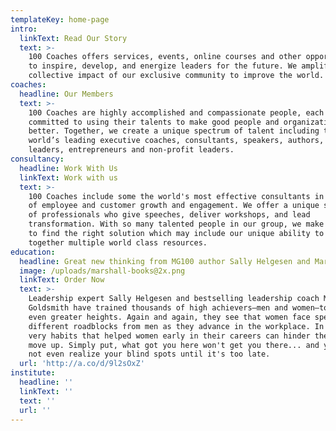 ```yaml
---
templateKey: home-page
intro:
  linkText: Read Our Story
  text: >-
    100 Coaches offers services, events, online courses and other opportunities
    to inspire, develop, and energize leaders for the future. We amplify the
    collective impact of our exclusive community to improve the world. 
coaches:
  headline: Our Members
  text: >-
    100 Coaches are highly accomplished and compassionate people, each one
    committed to using their talents to make good people and organizations
    better. Together, we create a unique spectrum of talent including the
    world’s leading executive coaches, consultants, speakers, authors, iconic
    leaders, entrepreneurs and non-profit leaders.
consultancy:
  headline: Work With Us
  linkText: Work with us
  text: >-
    100 Coaches include some the world's most effective consultants in all areas
    of employee and customer growth and engagement. We offer a unique spectrum
    of professionals who give speeches, deliver workshops, and lead
    transformation. With so many talented people in our group, we make it easier
    to find the right solution which may include our unique ability to bring
    together multiple world class resources.
education:
  headline: Great new thinking from MG100 author Sally Helgesen and Marshall!
  image: /uploads/marshall-books@2x.png
  linkText: Order Now
  text: >-
    Leadership expert Sally Helgesen and bestselling leadership coach Marshall
    Goldsmith have trained thousands of high achievers—men and women—to reach
    even greater heights. Again and again, they see that women face specific and
    different roadblocks from men as they advance in the workplace. In fact, the
    very habits that helped women early in their careers can hinder them as they
    move up. Simply put, what got you here won't get you there... and you might
    not even realize your blind spots until it's too late. 
  url: 'http://a.co/d/9l2sOxZ'
institute:
  headline: ''
  linkText: ''
  text: ''
  url: ''
---
```


